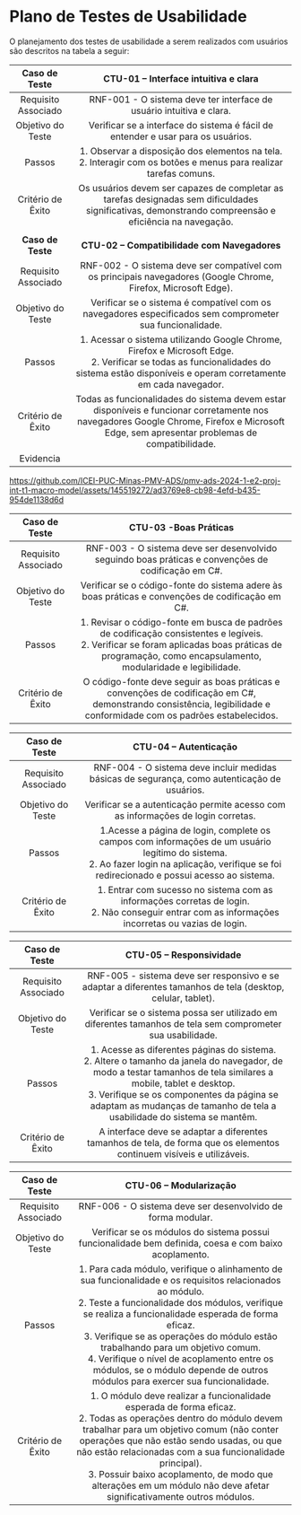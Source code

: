 # Plano de Testes de Usabilidade

O planejamento dos testes de usabilidade a serem realizados com usuários são descritos na tabela a seguir:

| **Caso de Teste** 	| **CTU-01 – Interface intuitiva e clara** 	|
| :---:	| :---:	|
| Requisito Associado | RNF-001 - O sistema deve ter interface de usuário intuitiva e clara. |
| Objetivo do Teste 	| Verificar se a interface do sistema é fácil de entender e usar para os usuários. |
| Passos 	| 1. Observar a disposição dos elementos na tela.<br>2. Interagir com os botões e menus para realizar tarefas comuns. |
| Critério de Êxito | Os usuários devem ser capazes de completar as tarefas designadas sem dificuldades significativas, demonstrando compreensão e eficiência na navegação. |
|  	|  	|
| **Caso de Teste** 	| **CTU-02 – Compatibilidade com Navegadores** 	|
| Requisito Associado | RNF-002 - O sistema deve ser compatível com os principais navegadores (Google Chrome, Firefox, Microsoft Edge). |
| Objetivo do Teste 	| Verificar se o sistema é compatível com os navegadores especificados sem comprometer sua funcionalidade. |
| Passos 	| 1. Acessar o sistema utilizando Google Chrome, Firefox e Microsoft Edge.<br>2. Verificar se todas as funcionalidades do sistema estão disponíveis e operam corretamente em cada navegador. |
| Critério de Êxito | Todas as funcionalidades do sistema devem estar disponíveis e funcionar corretamente nos navegadores Google Chrome, Firefox e Microsoft Edge, sem apresentar problemas de compatibilidade. |
|Evidencia |

https://github.com/ICEI-PUC-Minas-PMV-ADS/pmv-ads-2024-1-e2-proj-int-t1-macro-model/assets/145519272/ad3769e8-cb98-4efd-b435-954de1138d6d


| **Caso de Teste** 	| **CTU-03 -Boas Práticas** 	|
| :---:	| :---:	|
| Requisito Associado | RNF-003 - O sistema deve ser desenvolvido seguindo boas práticas e convenções de codificação em C#. |
| Objetivo do Teste 	| Verificar se o código-fonte do sistema adere às boas práticas e convenções de codificação em C#. |
| Passos 	| 1. Revisar o código-fonte em busca de padrões de codificação consistentes e legíveis.<br>2. Verificar se foram aplicadas boas práticas de programação, como encapsulamento, modularidade e legibilidade. |
| Critério de Êxito | O código-fonte deve seguir as boas práticas e convenções de codificação em C#, demonstrando consistência, legibilidade e conformidade com os padrões estabelecidos.|


| **Caso de Teste** 	| **CTU-04 – Autenticação** 	|
| :---:	| :---:	|
| Requisito Associado | RNF-004 - O sistema deve incluir medidas básicas de segurança, como autenticação de usuários. |
| Objetivo do Teste 	| Verificar se a autenticação permite acesso com as informações de login corretas. |
| Passos 	| 1.Acesse a página de login, complete os campos com informações de um usuário legítimo do sistema.  <br>2. Ao fazer login na aplicação, verifique se foi redirecionado e possui acesso ao sistema.    |
| Critério de Êxito | 1. Entrar com sucesso no sistema com as informações corretas de login. <br> 2. Não conseguir entrar com as informações incorretas ou vazias de login. |


| **Caso de Teste** 	| **CTU-05 – Responsividade** 	|
| :---:	| :---:	|
| Requisito Associado | RNF-005 - sistema deve ser responsivo e se adaptar a diferentes tamanhos de tela (desktop, celular, tablet). |
| Objetivo do Teste 	| Verificar se o sistema possa ser utilizado em diferentes tamanhos de tela sem comprometer sua usabilidade. |
| Passos 	| 1. Acesse as diferentes páginas do sistema. <br>2. Altere o tamanho da janela do navegador, de modo a testar tamanhos de tela similares a mobile, tablet e desktop. <br> 3. Verifique se os componentes da página se adaptam as mudanças de tamanho de tela a usabilidade do sistema se mantêm. |
| Critério de Êxito | A interface deve se  adaptar a diferentes tamanhos de tela, de forma que os elementos continuem visíveis e utilizáveis. |


| **Caso de Teste** 	| **CTU-06 – Modularização** 	|
| :---:	| :---:	|
| Requisito Associado | RNF-006 - O sistema deve ser desenvolvido de forma modular. |
| Objetivo do Teste 	| Verificar se os módulos do sistema possui funcionalidade bem definida, coesa e com baixo acoplamento. |
| Passos 	| 1. Para cada módulo, verifique o alinhamento de sua funcionalidade e os requisitos relacionados ao módulo. <br>2. Teste a funcionalidade dos módulos, verifique se realiza a funcionalidade esperada de forma eficaz.<br> 3. Verifique se as operações do módulo estão trabalhando para um objetivo comum. <br> 4. Verifique o nível de acoplamento entre os módulos, se o módulo depende de outros módulos para exercer sua funcionalidade. |
| Critério de Êxito | 1. O módulo deve realizar a funcionalidade esperada de forma eficaz. <br> 2. Todas as operações dentro do módulo devem trabalhar para um objetivo comum (não conter operações que não estão sendo usadas, ou que não estão relacionadas com a sua funcionalidade principal).<br> 3. Possuir baixo acoplamento, de modo que alterações em um módulo não deve afetar significativamente outros módulos. <br>  |
